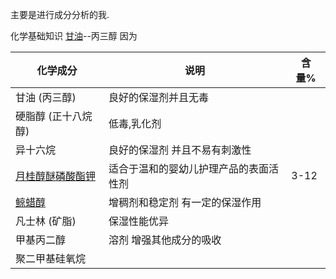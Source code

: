 
主要是进行成分分析的我.

化学基础知识 [甘油](https://zh.wikipedia.org/zh-cn/%E7%94%98%E6%B2%B9)--丙三醇 因为


| 化学成分                                                                                                | 说明                  | 含量%  |
| --------------------------------------------------------------------------------------------------- | ------------------- | ---- |
| 甘油 (丙三醇)                                                                                            | 良好的保湿剂并且无毒          |      |
| 硬脂醇 (正十八烷醇)                                                                                         | 低毒,乳化剂              |      |
| 异十六烷                                                                                                | 良好的保湿剂 并且不易有刺激性     |      |
| [月桂醇醚磷酸酯钾](https://www.baike.com/wikiid/8388918751710204065?view_id=479mynaozco000&baike_source=pc) | 适合于温和的婴幼儿护理产品的表面活性剂 | 3-12 |
| [鲸蜡醇](https://www.baike.com/wikiid/6741872426863376573?source=search)                               | 增稠剂和稳定剂 有一定的保湿作用    |      |
| 凡士林 (矿脂)                                                                                            | 保湿性能优异              |      |
| 甲基丙二醇                                                                                               | 溶剂 增强其他成分的吸收        |      |
| 聚二甲基硅氧烷                                                                                             |                     |      |
